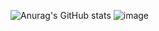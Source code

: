 ![Anurag's GitHub stats](https://github-readme-stats.vercel.app/api?username=clover1420&theme=aura&show_icons=true)
![image](https://github.com/Poison000/Poison000/blob/main/0.png)
